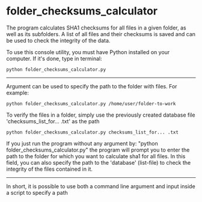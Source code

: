 # folder_checksums_calculator
The program calculates SHA1 checksums for all files in a given folder, as well as its subfolders. A list of all files and their checksums is saved and can be used to check the integrity of the data.

To use this console utility, you must have Python installed on your computer. If it's done, type in terminal:

    python folder_checksums_calculator.py
---
Argument can be used to specify the path to the folder with files. For example:

    python folder_checksums_calculator.py /home/user/folder-to-work

To verify the files in a folder, simply use the previously created database file 'checksums_list_for... .txt' as the path

    python folder_checksums_calculator.py checksums_list_for... .txt

If you just run the program without any argument by: "python folder_checksums_calculator.py"
the program will prompt you to enter the path to the folder for which you want to calculate sha1 for all files. In this field, you can also specify the path to the 'database' (list-file) to check the integrity of the files contained in it.

---
In short, it is possible to use both a command line argument and input inside a script to specify a path
